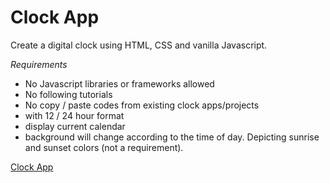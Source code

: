# Clock App

Create a digital clock using HTML, CSS and vanilla Javascript.

*Requirements*

* No Javascript libraries or frameworks allowed
* No following tutorials
* No copy / paste codes from existing clock apps/projects
* with 12 / 24 hour format
* display current calendar
* background will change according to the time of day. Depicting sunrise and sunset colors (not a requirement).

[Clock App](https://m2paulc.github.io/clockApp/)
